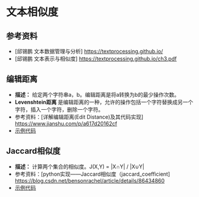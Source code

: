 # 文本相似度

## 参考资料

- [邱锡鹏 文本数据管理与分析] <https://textprocessing.github.io/>
- [邱锡鹏 文本表示与相似度] <https://textprocessing.github.io/ch3.pdf>

## 编辑距离

- **描述：** 给定两个字符串a，b。编辑距离是将a转换为b的最少操作次数。
- **Levenshtein距离** 是编辑距离的一种，允许的操作包括一个字符替换成另一个字符，插入一个字符，删除一个字符。
- 参考资料：[详解编辑距离(Edit Distance)及其代码实现] <https://www.jianshu.com/p/a617d20162cf>
- [示例代码](./edit_distance.py)

## Jaccard相似度

- **描述：** 计算两个集合的相似度。J(X,Y) = |X∩Y| / |X∪Y|
- 参考资料：[python实现——Jaccard相似度（jaccard_coefficient] <https://blog.csdn.net/bensonrachel/article/details/86434860>
- [示例代码](./jaccard_distance_nltk.py)

